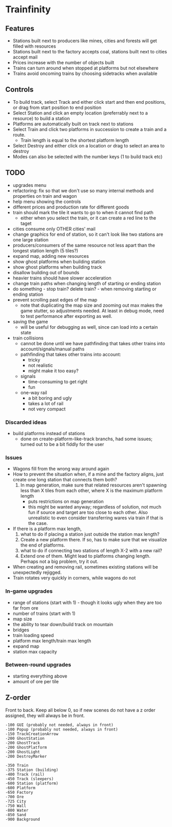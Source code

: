 # Trainfinity

## Features
- Stations built next to producers like mines, cities and forests will get filled
  with resources
- Stations built next to the factory accepts coal, stations built next to cities accept mail
- Prices increase with the number of objects built
- Trains can turn around when stopped at platforms but not elsewhere
- Trains avoid oncoming trains by choosing sidetracks when available

## Controls
- To build track, select Track and either click start and then end positions, or drag from start
  position to end position
- Select Station and click an empty location (preferrably next to a resource) to build a station
- Platforms are automatically built on track next to stations
- Select Train and click two platforms in succession to create a train and a route.
  - Train length is equal to the shortest platform length
- Select Destroy and either click on a location or drag to select an area to destroy
- Modes can also be selected with the number keys (1 to build track etc)

## TODO

- upgrades menu
- refactoring: fix so that we don't use so many internal methods and properties on train and wagon
- help menu showing the controls
- different prices and production rate for different goods
- train should mark the tile it wants to go to when it cannot find path
  - either when you select the train, or it can create a red line to the taget
- cities consume only OTHER cities' mail
- change graphics for end of station, so it can't look like two stations are one
  large station
- producers/consumers of the same resource not less apart than the longest station length (5 tiles?)
- expand map, adding new resources
- show ghost platforms when building station
- show ghost platforms when building track
- disallow building out of bounds
- heavier trains should have slower acceleration
- change train paths when changing length of starting or ending station
- do something - stop train? delete train? - when removing starting or ending station
- prevent scrolling past edges of the map
  - note that duplicating the map size and zooming out max makes the game stutter, so adjustments needed. 
    At least in debug mode, need to test performance after exporting as well.
- saving the game
  - will be useful for debugging as well, since can load into a certain state
- train collisions
  - cannot be done until we have pathfinding that takes other trains into account/signals/manual paths
  - pathfinding that takes other trains into account:
    - tricky
    - not realistic
    - might make it too easy?
  - signals
    - time-consuming to get right
    - fun
  - one-way rail
    - a bit boring and ugly
    - takes a lot of rail
    - not very compact

### Discarded ideas

- build platforms instead of stations
  - done on create-platform-like-track branchs, had some issues; 
    turned out to be a bit fiddly for the user

### Issues

- Wagons fill from the wrong way around again
- How to prevent the situation when, if a mine and the factory aligns, just create one
  long station that connects them both?
    1. In map generation, make sure that related resources aren't spawning less than X
       tiles from each other, where X is the maximum platform length
       - puts restrictions on map generation
       + this might be wanted anyway; regardless of solution, not much fun if source
         and target are too close to each other. Also unrealistic to even consider
         transferring wares via train if that is the case.
- If there is a platform max length, 
  1. what to do if placing a station just outside the station max length?
    1. Create a new platform there. If so, has to make sure that we visualize the end
       of platforms.
  2. what to do if connecting two stations of length X-2 with a new rail?
    1. Extend one of them. Might lead to platforms changing length. Perhaps not a big
       problem, try it out.
- When creating and removing rail, sometimes existing stations will be unexpectedly 
  rejigged.
- Train rotates very quickly in corners, while wagons do not

### In-game upgrades
- range of stations (start with 1) - though it looks ugly when they are too far from ore
- number of trains (start with 1)
- map size
- the ability to tear down/build track on mountain
- bridges
- train loading speed
- platform max length/train max length
- expand map
- station max capacity

### Between-round upgrades
- starting everything above
- amount of ore per tile

## Z-order

Front to back. Keep all below 0, so if new scenes do not have a z order assigned,
they will always be in front.

    -100 GUI (probably not needed, always in front)
    -100 Popup (probably not needed, always in front)
    -150 TrackCreationArrow
    -200 GhostStation
    -200 GhostTrack
    -200 GhostPlatform
    -200 GhostLight
    -200 DestroyMarker

    -350 Train
    -375 Station (building)
    -400 Track (rail)
    -450 Track (sleepers)
    -600 Station (platform)
    -600 Platform
    -650 Factory
    -700 Ore
    -725 City
    -750 Wall
    -800 Water
    -850 Sand
    -900 Background
